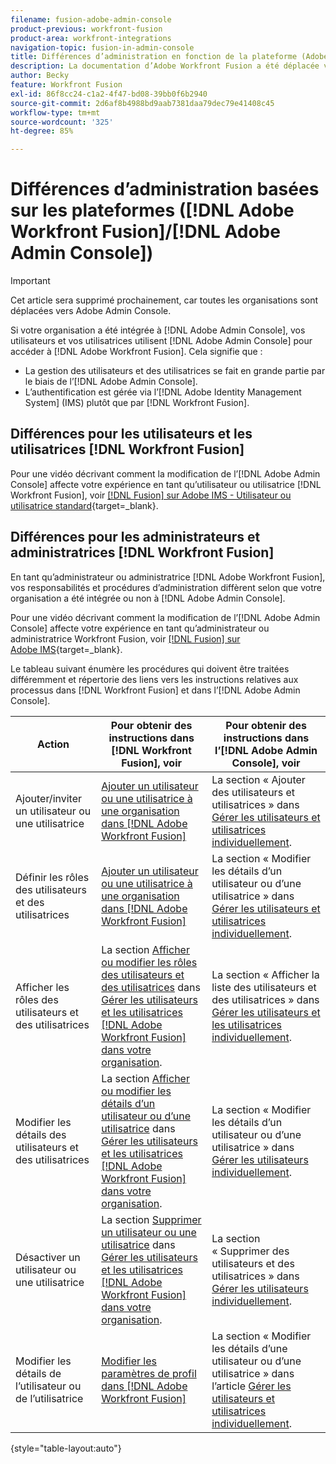 ```yaml
---
filename: fusion-adobe-admin-console
product-previous: workfront-fusion
product-area: workfront-integrations
navigation-topic: fusion-in-admin-console
title: Différences d’administration en fonction de la plateforme (Adobe Workfront Fusion/Adobe Business Platform)
description: La documentation d’Adobe Workfront Fusion a été déplacée vers un nouvel emplacement. Cet article est obsolète, mais contient un lien vers le nouvel article qui couvre cette fonctionnalité.
author: Becky
feature: Workfront Fusion
exl-id: 86f8cc24-c1a2-4f47-bd08-39bb0f6b2940
source-git-commit: 2d6af8b4988bd9aab7381daa79dec79e41408c45
workflow-type: tm+mt
source-wordcount: '325'
ht-degree: 85%

---
```


# Différences d’administration basées sur les plateformes ([!DNL Adobe Workfront Fusion]/[!DNL Adobe Admin Console])

>[!IMPORTANT]
>
>Cet article sera supprimé prochainement, car toutes les organisations sont déplacées vers Adobe Admin Console.

Si votre organisation a été intégrée à [!DNL Adobe Admin Console], vos utilisateurs et vos utilisatrices utilisent [!DNL Adobe Admin Console] pour accéder à [!DNL Adobe Workfront Fusion]. Cela signifie que :

* La gestion des utilisateurs et des utilisatrices se fait en grande partie par le biais de l’[!DNL Adobe Admin Console].
* L’authentification est gérée via l’[!DNL Adobe Identity Management System] (IMS) plutôt que par [!DNL Workfront Fusion].

## Différences pour les utilisateurs et les utilisatrices [!DNL Workfront Fusion] 

Pour une vidéo décrivant comment la modification de l’[!DNL Adobe Admin Console] affecte votre expérience en tant qu’utilisateur ou utilisatrice [!DNL Workfront Fusion], voir [[!DNL Fusion]  sur Adobe IMS - Utilisateur ou utilisatrice standard](https://video.tv.adobe.com/v/3412465/){target=_blank}.

## Différences pour les administrateurs et administratrices [!DNL Workfront Fusion]

En tant qu’administrateur ou administratrice [!DNL Adobe Workfront Fusion], vos responsabilités et procédures d’administration diffèrent selon que votre organisation a été intégrée ou non à [!DNL Adobe Admin Console].

Pour une vidéo décrivant comment la modification de l’[!DNL Adobe Admin Console] affecte votre expérience en tant qu’administrateur ou administratrice Workfront Fusion, voir [[!DNL Fusion]  sur Adobe IMS](https://video.tv.adobe.com/v/3412464/){target=_blank}.

Le tableau suivant énumère les procédures qui doivent être traitées différemment et répertorie des liens vers les instructions relatives aux processus dans [!DNL Workfront Fusion] et dans l’[!DNL Adobe Admin Console].

| Action | Pour obtenir des instructions dans [!DNL Workfront Fusion], voir | Pour obtenir des instructions dans l’[!DNL Adobe Admin Console], voir |
|---|---|---|
| Ajouter/inviter un utilisateur ou une utilisatrice | [Ajouter un utilisateur ou une utilisatrice à une organisation dans  [!DNL Adobe Workfront Fusion]](../../workfront-fusion/organizations/add-user-to-an-organization.md) | La section « Ajouter des utilisateurs et utilisatrices » dans [Gérer les utilisateurs et utilisatrices individuellement](https://helpx.adobe.com/fr/enterprise/using/manage-users-individually.html). |
| Définir les rôles des utilisateurs et des utilisatrices | [Ajouter un utilisateur ou une utilisatrice à une organisation dans  [!DNL Adobe Workfront Fusion]](../../workfront-fusion/organizations/add-user-to-an-organization.md) | La section « Modifier les détails d’un utilisateur ou d’une utilisatrice » dans [Gérer les utilisateurs et utilisatrices individuellement](https://helpx.adobe.com/fr/enterprise/using/manage-users-individually.html). |
| Afficher les rôles des utilisateurs et des utilisatrices | La section [Afficher ou modifier les rôles des utilisateurs et des utilisatrices](../../workfront-fusion/organizations/manage-fusion-users.md#view) dans [Gérer les utilisateurs et les utilisatrices  [!DNL Adobe Workfront Fusion]  dans votre organisation](../../workfront-fusion/organizations/manage-fusion-users.md). | La section « Afficher la liste des utilisateurs et des utilisatrices » dans [Gérer les utilisateurs et les utilisatrices individuellement](https://helpx.adobe.com/fr/enterprise/using/manage-users-individually.html). |
| Modifier les détails des utilisateurs et des utilisatrices | La section [Afficher ou modifier les détails d’un utilisateur ou d’une utilisatrice](../../workfront-fusion/organizations/manage-fusion-users.md#view2) dans [Gérer les utilisateurs et les utilisatrices  [!DNL Adobe Workfront Fusion]  dans votre organisation](../../workfront-fusion/organizations/manage-fusion-users.md). | La section « Modifier les détails d’un utilisateur ou d’une utilisatrice » dans [Gérer les utilisateurs individuellement](https://helpx.adobe.com/fr/enterprise/using/manage-users-individually.html). |
| Désactiver un utilisateur ou une utilisatrice | La section [Supprimer un utilisateur ou une utilisatrice](../../workfront-fusion/organizations/manage-fusion-users.md#delete) dans [Gérer les utilisateurs et les utilisatrices  [!DNL Adobe Workfront Fusion]  dans votre organisation](../../workfront-fusion/organizations/manage-fusion-users.md). | La section « Supprimer des utilisateurs et des utilisatrices » dans [Gérer les utilisateurs individuellement](https://helpx.adobe.com/fr/enterprise/using/manage-users-individually.html). |
| Modifier les détails de l’utilisateur ou de l’utilisatrice | [Modifier les paramètres de profil dans  [!DNL Adobe Workfront Fusion]](../../workfront-fusion/workfront-fusion-basics/change-profile-settings.md) | La section « Modifier les détails d’une utilisateur ou d’une utilisatrice » dans l’article [Gérer les utilisateurs et utilisatrices individuellement](https://helpx.adobe.com/fr/enterprise/using/manage-users-individually.html). |

{style="table-layout:auto"}

<!--
## SSO (Single Sign-On)

Because the Adobe Business Platform controls Single Sign-On (SSO) for users, the following actions and functionality are handled automatically through the Adobe Business Platform. If your organization has not yet been onboarded to the Adobe Business Platform, you must perform these actions in Workfront Fusion. If your organization has been onboarded to the Adobe Business Platform, you can not see these options in your Workfront Fusion environment.

* Setting up Single Sign-on in Workfront Fusion

[Set up identity](https://helpx.adobe.com/enterprise/using/set-up-identity.html)
-->
